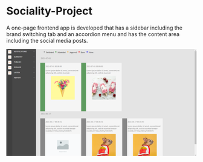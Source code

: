 # Sociality-Project
A one-page frontend app is developed that has a sidebar including the brand switching tab and an accordion menu and has the content area including the social media posts.

![alt](project_Screenshot.PNG)